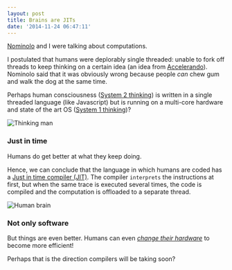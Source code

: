```yaml
---
layout: post
title: Brains are JITs
date: '2014-11-24 06:47:11'
---
```


[Nominolo](http://nominolo.blogspot.ch/) and I were talking about computations.

I postulated that humans were deplorably single threaded: unable to fork off threads to keep thinking on a certain idea (an idea from [Accelerando](http://www.antipope.org/charlie/blog-static/fiction/accelerando/accelerando-intro.html)). Nominolo said that it was obviously wrong because people _can_ chew gum and walk the dog at the same time.

Perhaps human consciousness ([System 2 thinking](http://en.wikipedia.org/wiki/Thinking,_Fast_and_Slow#Two_systems)) is written in a single threaded language (like Javascript) but is running on a multi-core hardware and state of the art OS ([System 1 thinking](http://en.wikipedia.org/wiki/Thinking,_Fast_and_Slow#Two_systems))?

<div class="text-centered">
<img src="http://i.imgur.com/PXvlirq.jpg?1" alt="Thinking man">
</div>

### Just in time

Humans do get better at what they keep doing.

Hence, we can conclude that the language in which humans are coded has a [Just in time compiler (JIT)](http://en.wikipedia.org/wiki/Just-in-time_compilation). The compiler `interprets` the instructions at first, but when the same trace is executed several times, the code is compiled and the computation is offloaded to a separate thread.

<div class="text-centered">
  <img src="http://i.imgur.com/SRbNiHI.jpg?1" alt="Human brain">
</div>


### Not only software

But things are even better. Humans can even [_change their hardware_](http://en.wikipedia.org/wiki/Neuroplasticity) to become more efficient!

Perhaps that is the direction compilers will be taking soon?
